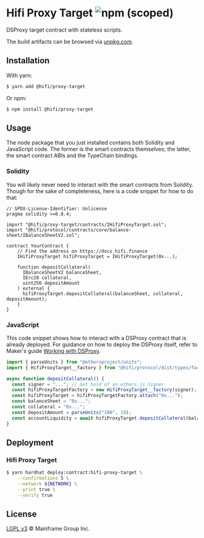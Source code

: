 # Hifi Proxy Target ![npm (scoped)](https://img.shields.io/npm/v/@hifi/proxy-target)

DSProxy target contract with stateless scripts.

The build artifacts can be browsed via [unpkg.com](https://unpkg.com/browse/@hifi/proxy-target@latest/).

## Installation

With yarn:

```bash
$ yarn add @hifi/proxy-target
```

Or npm:

```bash
$ npm install @hifi/proxy-target
```

## Usage

The node package that you just installed contains both Solidity and JavaScript code. The former is the smart contracts
themselves; the latter, the smart contract ABIs and the TypeChain bindings.

### Solidity

You will likely never need to interact with the smart contracts from Solidity. Though for the sake of completeness, here is a code snippet for how to do that:

```solidity
// SPDX-License-Identifier: Unlicense
pragma solidity >=0.8.4;

import "@hifi/proxy-target/contracts/IHifiProxyTarget.sol";
import "@hifi/protocol/contracts/core/balance-sheet/IBalanceSheetV2.sol";

contract YourContract {
    // Find the address on https://docs.hifi.finance
    IHifiProxyTarget hifiProxyTarget = IHifiProxyTarget(0x...);

    function depositCollateral(
      IBalanceSheetV2 balanceSheet,
      IErc20 collateral,
      uint256 depositAmount
    ) external {
      hifiProxyTarget.depositCollateral(balanceSheet, collateral, depositAmount);
    }
}
```

### JavaScript

This code snippet shows how to interact with a DSProxy contract that is already deployed. For guidance on how to
deploy the DSProxy itself, refer to Maker's guide [Working with
DSProxy](https://github.com/makerdao/developerguides/blob/master/devtools/working-with-dsproxy/working-with-dsproxy.md).

```javascript
import { parseUnits } from "@ethersproject/units";
import { HifiProxyTarget__factory } from "@hifi/protocol/dist/types/factories/contracts/HifiProxyTarget__factory";

async function depositCollateral() {
  const signer = "..."; // Get hold of an ethers.js Signer
  const hifiProxyTargetFactory = new HifiProxyTarget__factory(signer); // Find the address on https://docs.hifi.finance
  const hifiProxyTarget = hifiProxyTargetFactory.attach("0x...");
  const balanceSheet = "0x...";
  const collateral = "0x...";
  const depositAmount = parseUnits("100", 18);
  const accountLiquidity = await hifiProxyTarget.depositCollateral(balanceSheet, collateral, depositAmount);
}
```

## Deployment

### Hifi Proxy Target

```bash
$ yarn hardhat deploy:contract:hifi-proxy-target \
    --confirmations 5 \
    --network ${NETWORK} \
    --print true \
    --verify true
```

## License

[LGPL v3](./LICENSE.md) © Mainframe Group Inc.
